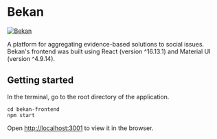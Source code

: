# Bekan 
<a href="https://bekan.herokuapp.com/"><img src="https://user-images.githubusercontent.com/28266072/83982107-c261de80-a8f1-11ea-8900-1e1a06593451.jpg" title="Bekan" alt="Bekan"></a>

<!-- > Quote Text -->

A platform for aggregating evidence-based solutions to social issues.  
Bekan's frontend was built using React (version ^16.13.1) and Material UI (version ^4.9.14).

## Getting started
In the terminal, go to the root directory of the application.
```shell
cd bekan-frontend
npm start
```
  
  Open [http://localhost:3001](http://localhost:3001) to view it in the browser.
